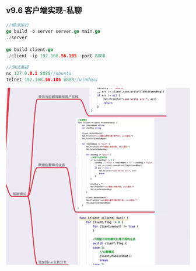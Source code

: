 ## v9.6 客户端实现-私聊
```go
//编译运行
go build -o server server.go main.go
./server

go build client.go
./client -ip 192.168.56.105 -port 8888
```
```go
//测试连接
nc 127.0.0.1 8888//ubuntu
telnet 192.168.56.105 8888//windows
```
![](./v9.6.png)